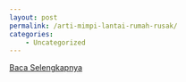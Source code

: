 ```yaml
---
layout: post
permalink: /arti-mimpi-lantai-rumah-rusak/
categories:
    - Uncategorized
---
```


[Baca Selengkapnya](/08)